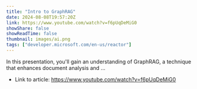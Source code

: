 ```yaml
---
title: "Intro to GraphRAG"
date: 2024-08-08T19:57:20Z
link: https://www.youtube.com/watch?v=f6pUqDeMiG0
showShare: false
showReadTime: false
thumbnail: images/ai.png
tags: ["developer.microsoft.com/en-us/reactor"]
---
```

In this presentation, you'll gain an understanding of GraphRAG, a technique that enhances document analysis and ...

- Link to article: https://www.youtube.com/watch?v=f6pUqDeMiG0